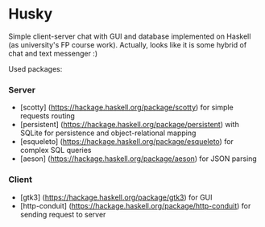 # Husky
Simple client-server chat with GUI and database implemented on Haskell (as university's FP course work). Actually, looks like it is some hybrid of chat and text messenger :)

Used packages:
### Server
- [scotty] (https://hackage.haskell.org/package/scotty) for simple requests routing
- [persistent] (https://hackage.haskell.org/package/persistent) with SQLite for persistence and object-relational mapping
- [esqueleto] (https://hackage.haskell.org/package/esqueleto) for complex SQL queries 
- [aeson] (https://hackage.haskell.org/package/aeson) for JSON parsing

### Client
- [gtk3] (https://hackage.haskell.org/package/gtk3) for GUI
- [http-conduit] (https://hackage.haskell.org/package/http-conduit) for sending request to server

